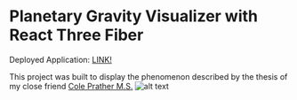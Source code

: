 # Planetary Gravity Visualizer with React Three Fiber

Deployed Application: [LINK!](https://gravityvisualizer-4lt7btw7h.vercel.app/) 

This project was built to display the phenomenon described by the thesis of my close friend [Cole Prather M.S.](http://www.linkedin.com/in/cole-prather-2020711a8)
![alt text](https://i.ibb.co/TKq08WF/w.png)
